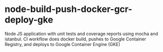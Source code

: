 # node-build-push-docker-gcr-deploy-gke
Node JS application with unit tests and coverage reports using mocha and istanbul. CI workflow does docker build, pushes to Google Container Registry, and deploys to Google Container Engine (GKE)
